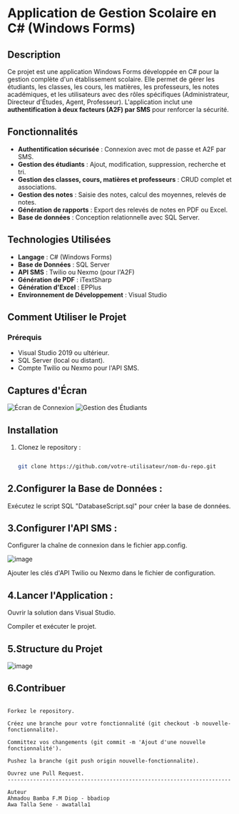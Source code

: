 # Application de Gestion Scolaire en C# (Windows Forms)

## Description
Ce projet est une application Windows Forms développée en C# pour la gestion complète d'un établissement scolaire. Elle permet de gérer les étudiants, les classes, les cours, les matières, les professeurs, les notes académiques, et les utilisateurs avec des rôles spécifiques (Administrateur, Directeur d'Études, Agent, Professeur). L'application inclut une **authentification à deux facteurs (A2F) par SMS** pour renforcer la sécurité.

## Fonctionnalités
- **Authentification sécurisée** : Connexion avec mot de passe et A2F par SMS.
- **Gestion des étudiants** : Ajout, modification, suppression, recherche et tri.
- **Gestion des classes, cours, matières et professeurs** : CRUD complet et associations.
- **Gestion des notes** : Saisie des notes, calcul des moyennes, relevés de notes.
- **Génération de rapports** : Export des relevés de notes en PDF ou Excel.
- **Base de données** : Conception relationnelle avec SQL Server.

## Technologies Utilisées
- **Langage** : C# (Windows Forms)
- **Base de Données** : SQL Server
- **API SMS** : Twilio ou Nexmo (pour l'A2F)
- **Génération de PDF** : iTextSharp
- **Génération d'Excel** : EPPlus
- **Environnement de Développement** : Visual Studio

## Comment Utiliser le Projet

### Prérequis
- Visual Studio 2019 ou ultérieur.
- SQL Server (local ou distant).
- Compte Twilio ou Nexmo pour l'API SMS.
  
## Captures d'Écran
![Écran de Connexion]()
![Gestion des Étudiants]()

## Installation

1. Clonez le repository :
   ```bash

   git clone https://github.com/votre-utilisateur/nom-du-repo.git

## 2.Configurer la Base de Données :

Exécutez le script SQL "DatabaseScript.sql" pour créer la base de données.

## 3.Configurer l'API SMS :

Configurer la chaîne de connexion dans le fichier app.config.

![image](https://github.com/user-attachments/assets/df5d3830-50bf-4de6-b2db-5294b4c98030)

Ajouter les clés d'API Twilio ou Nexmo dans le fichier de configuration.

## 4.Lancer l'Application :

Ouvrir la solution dans Visual Studio.

Compiler et exécuter le projet.

## 5.Structure du Projet

![image](https://github.com/user-attachments/assets/bd8da7f5-b07d-4f40-9408-a2f43a21eb2a)

## 6.Contribuer

```Les contributions sont les bienvenues ! Pour contribuer :

Forkez le repository.

Créez une branche pour votre fonctionnalité (git checkout -b nouvelle-fonctionnalite).

Committez vos changements (git commit -m 'Ajout d'une nouvelle fonctionnalité').

Pushez la branche (git push origin nouvelle-fonctionnalite).

Ouvrez une Pull Request.
----------------------------------------------------------------------

Auteur
Ahmadou Bamba F.M Diop - bbadiop
Awa Talla Sene - awatalla1
